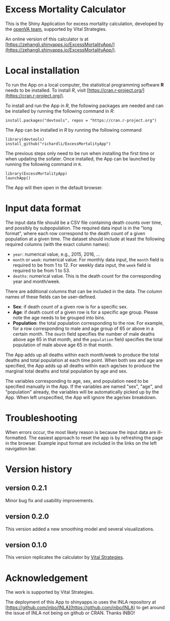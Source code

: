 # Excess Mortality Calculator

This is the Shiny Application for excess mortality calculation, developed by the [openVA team](https://openva.net), supported by Vital Strategies. 

An online version of this calculator is at [https://zehangli.shinyapps.io/ExcessMortalityApp/](https://zehangli.shinyapps.io/ExcessMortalityApp/).

# Local installation

To run the App on a local computer, the statistical programming software **R** needs to be installed. To install _R_, visit [https://cran.r-project.org/](https://cran.r-project.org/).

To install and run the App in _R_, the following packages are needed and can be installed by running the following command in _R_:

```
install.packages("devtools", repos = "https://cran.r-project.org")
```

The App can be installed in _R_ by running the following command
```
library(devtools)
install_github("richardli/ExcessMortalityApp")
```

The previous steps only need to be run when installing the first time or when updating the sofater. Once installed, the App can be launched by running the following command in `R`. 
```
library(ExcessMortalityApp)
launchApp()
```

The App will then open in the default browser. 

# Input data format

The input data file should be a CSV file containing death counts over time, and possibly by subpopulation. The required data input is in the "long format", where each row correspond to the death count of a given population at a given time. The dataset should include at least the following required columns (with the exact column names):

+ `year`: numerical value, e.g., 2015, 2016, ...
+ `month` or `week`: numerical value. For monthly data input, the `month` field is required to be from 1 to 12. For weekly data input, the `week` field is required to be from 1 to 53.
+ `deaths`: numerical value. This is the death count for the corresponding year and month/week. 


There are additional columns that can be included in the data. The column names of these fields can be user-defined.

+ **Sex**: if death count of a given row is for a specific sex.
+ **Age**: if death count of a given row is for a specific age group. Please note the age needs to be grouped into bins.
+ **Population**: the total population corresponding to the row. For example, for a row corresponding to male and age group of 65 or above in a certain month. The `death` field specifies the number of male deaths above age 65 in that month, and the `population` field specifies the total population of male above age 65 in that month.

The App adds up all deaths within each month/week to produce the total deaths and total population at each time point. When both sex and age are specified, the App adds up all deaths within each age/sex to produce the marginal total deaths and total population by age and sex. 

The variables corresponding to age, sex, and population need to be specified manually in the App. If the variables are named "sex", "age", and "population" already, the variables will be automatically picked up by the App. When left unspecified, the App will ignore the age/sex breakdown.

# Troubleshooting

When errors occur, the most likely reason is because the input data are ill-formatted. The easiest approach to reset the app is by refreshing the page in the browser. Example input format are included in the links on the left navigation bar. 

# Version history

## version 0.2.1
Minor bug fix and usability improvements.

## version 0.2.0
This version added a new smoothing model and several visualizations. 

## version 0.1.0
This version replicates the calculator by [Vital Strategies](https://preventepidemics.org/covid19/resources/excess-mortality/).


# Acknowledgement

The work is supported by Vital Strategies.

The deployment of this App to shinyapps.io uses the INLA repository at [https://github.com/inbo/INLA](https://github.com/inbo/INLA) to get around the issue of INLA not being on github or CRAN. Thanks INBO!


